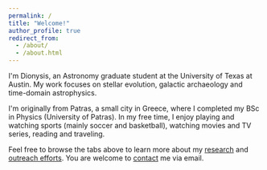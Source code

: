 ```yaml
---
permalink: /
title: "Welcome!"
author_profile: true
redirect_from: 
  - /about/
  - /about.html
---
```


I'm Dionysis, an Astronomy graduate student at the University of Texas at Austin. My work focuses on stellar evolution, galactic archaeology and time-domain astrophysics. 

I'm originally from Patras, a small city in Greece, where I completed my BSc in Physics (University of Patras). In my free time, I enjoy playing and watching sports (mainly soccer and basketball), watching movies and TV series, reading and traveling.

Feel free to browse the tabs above to learn more about my [research](https://diongak.github.io/research/) and [outreach efforts](https://diongak.github.io/contact/). You are welcome to [contact](https://diongak.github.io/contact/) me via email.
